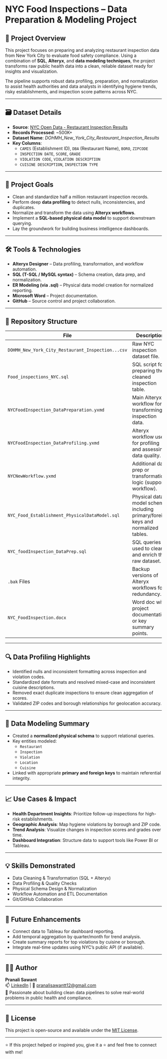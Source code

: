 # NYC Food Inspections – Data Preparation & Modeling Project

## 🧼 Project Overview

This project focuses on preparing and analyzing restaurant inspection data from New York City to evaluate food safety compliance. Using a combination of **SQL**, **Alteryx**, and **data modeling techniques**, the project transforms raw public health data into a clean, reliable dataset ready for insights and visualization.

The pipeline supports robust data profiling, preparation, and normalization to assist health authorities and data analysts in identifying hygiene trends, risky establishments, and inspection score patterns across NYC.

---

## 🗃️ Dataset Details

- **Source**: [NYC Open Data - Restaurant Inspection Results](https://data.cityofnewyork.us/Health/DOHMH-New-York-City-Restaurant-Inspection-Results/43nn-pn8j)
- **Records Processed**: ~500K+
- **Dataset Name**: *DOHMH_New_York_City_Restaurant_Inspection_Results*
- **Key Columns**:
  - `CAMIS` (Establishment ID), `DBA` (Restaurant Name), `BORO`, `ZIPCODE`
  - `INSPECTION DATE`, `SCORE`, `GRADE`
  - `VIOLATION CODE`, `VIOLATION DESCRIPTION`
  - `CUISINE DESCRIPTION`, `INSPECTION TYPE`

---

## 🎯 Project Goals

- Clean and standardize half a million restaurant inspection records.
- Perform deep **data profiling** to detect nulls, inconsistencies, and duplicates.
- Normalize and transform the data using **Alteryx workflows**.
- Implement a **SQL-based physical data model** to support downstream querying.
- Lay the groundwork for building business intelligence dashboards.

---

## 🛠️ Tools & Technologies

- **Alteryx Designer** – Data profiling, transformation, and workflow automation.
- **SQL (T-SQL / MySQL syntax)** – Schema creation, data prep, and normalization.
- **ER Modeling (via .sql)** – Physical data model creation for normalized reporting.
- **Microsoft Word** – Project documentation.
- **GitHub** – Source control and project collaboration.

---

## 📁 Repository Structure

| File | Description |
|------|-------------|
| `DOHMH_New_York_City_Restaurant_Inspection...csv` | Raw NYC inspection dataset file. |
| `Food_inspections_NYC.sql` | SQL script for preparing the cleaned inspection table. |
| `NYCFoodInspection_DataPreparation.yxmd` | Main Alteryx workflow for transforming inspection data. |
| `NYCFoodInspection_DataProfiling.yxmd` | Alteryx workflow used for profiling and assessing data quality. |
| `NYCNewWorkflow.yxmd` | Additional data prep or transformation logic (support workflow). |
| `NYC_Food_Establishment_PhysicalDataModel.sql` | Physical data model schema including primary/foreign keys and normalized tables. |
| `NYC_foodInspection_DataPrep.sql` | SQL queries used to clean and enrich the raw dataset. |
| `.bak` Files | Backup versions of Alteryx workflows for redundancy. |
| `NYC_FoodInspection.docx` | Word doc with project documentation or key summary points. |

---

## 🔍 Data Profiling Highlights

- Identified nulls and inconsistent formatting across inspection and violation codes.
- Standardized date formats and resolved mixed-case and inconsistent cuisine descriptions.
- Removed exact duplicate inspections to ensure clean aggregation of scores.
- Validated ZIP codes and borough relationships for geolocation accuracy.

---

## 📐 Data Modeling Summary

- Created a **normalized physical schema** to support relational queries.
- Key entities modeled:
  - `Restaurant`
  - `Inspection`
  - `Violation`
  - `Location`
  - `Cuisine`
- Linked with appropriate **primary and foreign keys** to maintain referential integrity.

---

## 📈 Use Cases & Impact

- **Health Department Insights**: Prioritize follow-up inspections for high-risk establishments.
- **Geographic Analysis**: Map hygiene violations by borough and ZIP code.
- **Trend Analysis**: Visualize changes in inspection scores and grades over time.
- **Dashboard Integration**: Structure data to support tools like Power BI or Tableau.

---

## 💡 Skills Demonstrated

- Data Cleaning & Transformation (SQL + Alteryx)
- Data Profiling & Quality Checks
- Physical Schema Design & Normalization
- Workflow Automation and ETL Documentation
- Git/GitHub Collaboration

---

## 🚀 Future Enhancements

- Connect data to Tableau for dashboard reporting.
- Add temporal aggregation by quarter/month for trend analysis.
- Create summary reports for top violations by cuisine or borough.
- Integrate real-time updates using NYC’s public API (if available).

---

## 🙋‍♀️ Author

**Pranali Sawant**  
📫 [LinkedIn](https://www.linkedin.com/in/pranalisawantt12/) | 📧 pranalisawantt12@gmail.com  
🔬 Passionate about building clean data pipelines to solve real-world problems in public health and compliance.

---

## 📜 License

This project is open-source and available under the [MIT License](LICENSE).

---

⭐ If this project helped or inspired you, give it a ⭐ and feel free to connect with me!

